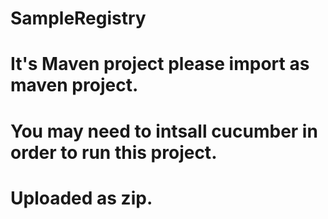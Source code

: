 # SampleRegistry

# It's Maven project please import as maven project.
# You may need to intsall cucumber in order to run this project.
# Uploaded as zip.

